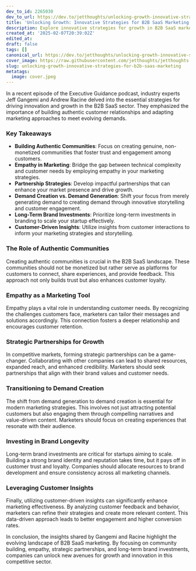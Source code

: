 ```yaml
---
dev_to_id: 2265030
dev_to_url: https://dev.to/jetthoughts/unlocking-growth-innovative-strategies-for-b2b-saas-marketing-3ag
title: 'Unlocking Growth: Innovative Strategies for B2B SaaS Marketing'
description: Explore innovative strategies for growth in B2B SaaS marketing, focusing on community building, empathy, and long-term brand investments.
created_at: '2025-02-07T20:39:02Z'
edited_at:
draft: false
tags: []
canonical_url: https://dev.to/jetthoughts/unlocking-growth-innovative-strategies-for-b2b-saas-marketing-3ag
cover_image: https://raw.githubusercontent.com/jetthoughts/jetthoughts.github.io/master/content/blog/unlocking-growth-innovative-strategies-for-b2b-saas-marketing/cover.jpeg
slug: unlocking-growth-innovative-strategies-for-b2b-saas-marketing
metatags:
  image: cover.jpeg
---
```

In a recent episode of the Executive Guidance podcast, industry experts Jeff Gangemi and Andrew Racine delved into the essential strategies for driving innovation and growth in the B2B SaaS sector. They emphasized the importance of building authentic customer relationships and adapting marketing approaches to meet evolving demands.

### Key Takeaways

*   **Building Authentic Communities**: Focus on creating genuine, non-monetized communities that foster trust and engagement among customers.
*   **Empathy in Marketing**: Bridge the gap between technical complexity and customer needs by employing empathy in your marketing strategies.
*   **Partnership Strategies**: Develop impactful partnerships that can enhance your market presence and drive growth.
*   **Demand Creation vs. Demand Generation**: Shift your focus from merely generating demand to creating demand through innovative storytelling and customer engagement.
*   **Long-Term Brand Investments**: Prioritize long-term investments in branding to scale your startup effectively.
*   **Customer-Driven Insights**: Utilize insights from customer interactions to inform your marketing strategies and storytelling.

### The Role of Authentic Communities

Creating authentic communities is crucial in the B2B SaaS landscape. These communities should not be monetized but rather serve as platforms for customers to connect, share experiences, and provide feedback. This approach not only builds trust but also enhances customer loyalty.

### Empathy as a Marketing Tool

Empathy plays a vital role in understanding customer needs. By recognizing the challenges customers face, marketers can tailor their messages and solutions accordingly. This connection fosters a deeper relationship and encourages customer retention.

### Strategic Partnerships for Growth

In competitive markets, forming strategic partnerships can be a game-changer. Collaborating with other companies can lead to shared resources, expanded reach, and enhanced credibility. Marketers should seek partnerships that align with their brand values and customer needs.

### Transitioning to Demand Creation

The shift from demand generation to demand creation is essential for modern marketing strategies. This involves not just attracting potential customers but also engaging them through compelling narratives and value-driven content. Marketers should focus on creating experiences that resonate with their audience.

### Investing in Brand Longevity

Long-term brand investments are critical for startups aiming to scale. Building a strong brand identity and reputation takes time, but it pays off in customer trust and loyalty. Companies should allocate resources to brand development and ensure consistency across all marketing channels.

### Leveraging Customer Insights

Finally, utilizing customer-driven insights can significantly enhance marketing effectiveness. By analyzing customer feedback and behavior, marketers can refine their strategies and create more relevant content. This data-driven approach leads to better engagement and higher conversion rates.

In conclusion, the insights shared by Gangemi and Racine highlight the evolving landscape of B2B SaaS marketing. By focusing on community building, empathy, strategic partnerships, and long-term brand investments, companies can unlock new avenues for growth and innovation in this competitive sector.
